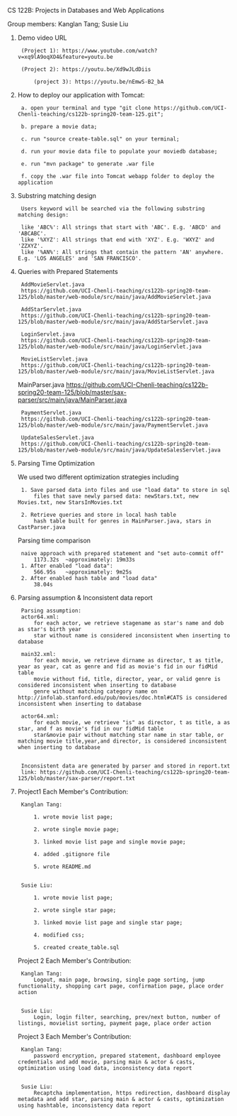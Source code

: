 CS 122B: Projects in Databases and Web Applications 

Group members:
Kanglan Tang; 
Susie Liu


1. Demo video URL 

	    (Project 1): https://www.youtube.com/watch?v=xq9lA9oqXO4&feature=youtu.be
	
	    (Project 2): https://youtu.be/Xd9wJLdDiis
	
            (project 3): https://youtu.be/nEmwS-B2_bA

2. How to deploy our application with Tomcat: 

	    a. open your terminal and type "git clone https://github.com/UCI-Chenli-teaching/cs122b-spring20-team-125.git"; 

	    b. prepare a movie data; 

	    c. run "source create-table.sql" on your terminal; 

	    d. run your movie data file to populate your moviedb database;

	    e. run "mvn package" to generate .war file

	    f. copy the .war file into Tomcat webapp folder to deploy the application


3. Substring matching design

	    Users keyword will be searched via the following substring matching design:
	
		like 'ABC%': All strings that start with 'ABC'. E.g. 'ABCD' and 'ABCABC'.
		like '%XYZ': All strings that end with 'XYZ'. E.g. 'WXYZ' and 'ZZXYZ'.
		like '%AN%': All strings that contain the pattern 'AN' anywhere. E.g. 'LOS ANGELES' and 'SAN FRANCISCO'.


4. Queries with Prepared Statements


        AddMovieServlet.java
        https://github.com/UCI-Chenli-teaching/cs122b-spring20-team-125/blob/master/web-module/src/main/java/AddMovieServlet.java

        AddStarServlet.java
        https://github.com/UCI-Chenli-teaching/cs122b-spring20-team-125/blob/master/web-module/src/main/java/AddStarServlet.java
        
        LoginServlet.java
        https://github.com/UCI-Chenli-teaching/cs122b-spring20-team-125/blob/master/web-module/src/main/java/LoginServlet.java

        MovieListServlet.java
        https://github.com/UCI-Chenli-teaching/cs122b-spring20-team-125/blob/master/web-module/src/main/java/MovieListServlet.java

	MainParser.java
	https://github.com/UCI-Chenli-teaching/cs122b-spring20-team-125/blob/master/sax-parser/src/main/java/MainParser.java
        
        PaymentServlet.java
        https://github.com/UCI-Chenli-teaching/cs122b-spring20-team-125/blob/master/web-module/src/main/java/PaymentServlet.java
        
        UpdateSalesServlet.java
        https://github.com/UCI-Chenli-teaching/cs122b-spring20-team-125/blob/master/web-module/src/main/java/UpdateSalesServlet.java
        

5. Parsing Time Optimization

	We used two different optimization strategies including
	
		1. Save parsed data into files and use "load data" to store in sql
			files that save newly parsed data: newStars.txt, new Movies.txt, new StarsInMovies.txt

		2. Retrieve queries and store in local hash table
			hash table built for genres in MainParser.java, stars in CastParser.java

	Parsing time comparison
	
		naive approach with prepared statement and "set auto-commit off"
			1173.32s  ~approximately: 19m33s
		1. After enabled "load data": 
			566.95s   ~approximately: 9m25s 
		2. After enabled hash table and "load data"
			38.04s
	


6. Parsing assumption & Inconsistent data report

        Parsing assumption:
        actor64.xml:
            for each actor, we retrieve stagename as star's name and dob as star's birth year
            star without name is considered inconsistent when inserting to database
        
        main32.xml:
            for each movie, we retrieve dirname as director, t as title, year as year, cat as genre and fid as movie's fid in our fidMid table
            movie without fid, title, director, year, or valid genre is considered inconsistent when inserting to database
            genre without matching category name on http://infolab.stanford.edu/pub/movies/doc.html#CATS is considered inconsistent when inserting to database
            
        actor64.xml:
            for each movie, we retrieve "is" as director, t as title, a as star, and f as movie's fid in our fidMid table
            star&movie pair without matching star name in star table, or matching movie title,year,and director, is considered inconsistent when inserting to database
        
        
	    Inconsistent data are generated by parser and stored in report.txt
	    link: https://github.com/UCI-Chenli-teaching/cs122b-spring20-team-125/blob/master/sax-parser/report.txt




7. Project1 Each Member's Contribution:

		Kanglan Tang: 

			1. wrote movie list page;

			2. wrote single movie page;

			3. linked movie list page and single movie page;

			4. added .gitignore file

			5. wrote README.md


		Susie Liu:

			1. wrote movie list page;

			2. wrote single star page;

			3. linked movie list page and single star page;

			4. modified css;

			5. created create_table.sql



   Project 2 Each Member's Contribution:
	    
	    Kanglan Tang: 
		    Logout, main page, browsing, single page sorting, jump functionality, shopping cart page, confirmation page, place order action
		

	    Susie Liu:
		    Login, login filter, searching, prev/next button, number of listings, movielist sorting, payment page, place order action


   Project 3 Each Member's Contribution:
	    
	    Kanglan Tang: 
		    password encryption, prepared statement, dashboard employee credentials and add movie, parsing main & actor & casts, optimization using load data, inconsistency data report
		

	    Susie Liu:
		    Recaptcha implementation, https redirection, dashboard display metadata and add star, parsing main & actor & casts, optimization using hashtable, inconsistency data report
